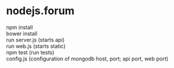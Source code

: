 # nodejs.forum

npm install<br>
bower install<br>
run server.js (starts api)<br>
run web.js (starts static)<br>
npm test (run tests)<br>
config.js (configuration of mongodb host, port; api port, web port)
